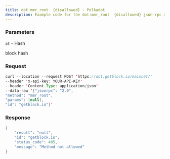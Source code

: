 ```yaml
---
title: dot:mmr_root  {disallowed} - Polkadot
description: Example code for the dot:mmr_root  {disallowed} json-rpc method. Сomplete guide on how to use dot:mmr_root  {disallowed} json-rpc in GetBlock.io Web3 documentation.
---
```


### Parameters


`at` - Hash

block hash

### Request

``` java
curl --location --request POST 'https://dot.getblock.io/mainnet/' 
--header 'x-api-key: YOUR-API-KEY' 
--header 'Content-Type: application/json' 
--data-raw '{"jsonrpc": "2.0",
"method": "mmr_root",
"params": [null],
"id": "getblock.io"}'
```

###  Response

``` java
{
    "result": "null",
    "id": "getblock.io",
    "status_code": 405,
    "message": "Method not allowed"
}
```

